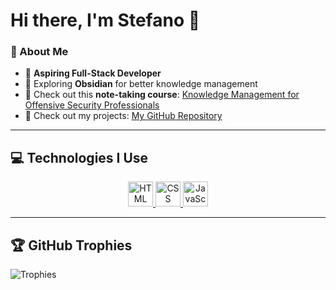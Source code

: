 # Hi there, I'm Stefano 👋  

### 🌱 About Me  
- 🚀 **Aspiring Full-Stack Developer**  
- 📝 Exploring **Obsidian** for better knowledge management  
- 📖 Check out this **note-taking course**: [Knowledge Management for Offensive Security Professionals](https://github.com/808ale/Knowledge-Management-for-Offensive-Security-Professionals)  
- 📂 Check out my projects: [My GitHub Repository](https://github.com/stefanuti04)  

---

## 💻 Technologies I Use  
<!-- Centering technology icons for a neat visual presentation -->
<p align="center">
  <!-- HTML Icon with a link to its documentation -->
  <a href="https://developer.mozilla.org/en-US/docs/Web/HTML">
    <img src="https://cdn-icons-png.flaticon.com/256/174/174854.png" width="40" alt="HTML" />
  </a> 
  <!-- CSS Icon with a link to its documentation -->
  <a href="https://developer.mozilla.org/en-US/docs/Web/CSS">
    <img src="https://cdn-icons-png.freepik.com/512/732/732190.png" width="40" alt="CSS" />
  </a> 
  <!-- JavaScript Icon with a link to its documentation -->
  <a href="https://developer.mozilla.org/en-US/docs/Web/JavaScript">
    <img src="https://upload.wikimedia.org/wikipedia/commons/thumb/9/99/Unofficial_JavaScript_logo_2.svg/640px-Unofficial_JavaScript_logo_2.svg.png" width="40" alt="JavaScript" />
  </a>
</p>

---

## 🏆 GitHub Trophies  
<!-- GitHub profile trophies section, generated dynamically based on my username -->
![Trophies](https://github-profile-trophy.vercel.app/?username=stefanuti04&theme=darkhub&no-frame=true&no-bg=true&column=-1)
